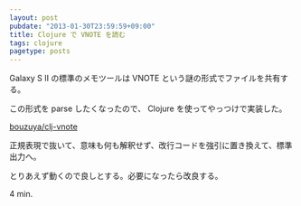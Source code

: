 ```yaml
---
layout: post
pubdate: "2013-01-30T23:59:59+09:00"
title: Clojure で VNOTE を読む
tags: clojure
pagetype: posts
---
```

Galaxy S II の標準のメモツールは VNOTE という謎の形式でファイルを共有する。

この形式を parse したくなったので、 Clojure を使ってやっつけで実装した。

[bouzuya/clj-vnote][clj-vnote]

正規表現で抜いて、意味も何も解釈せず、改行コードを強引に置き換えて、標準出力へ。

とりあえず動くので良しとする。必要になったら改良する。

4 min.

[clj-vnote]: https://github.com/bouzuya/clj-vnote

